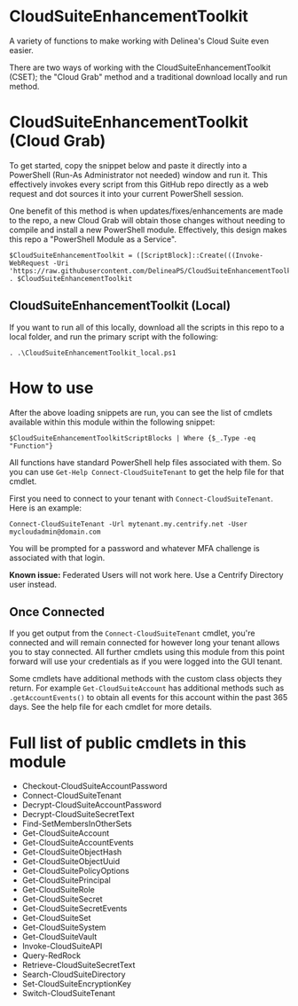 # CloudSuiteEnhancementToolkit
A variety of functions to make working with Delinea's Cloud Suite even easier.

There are two ways of working with the CloudSuiteEnhancementToolkit (CSET); the "Cloud Grab" method and a traditional download locally and run method.

# CloudSuiteEnhancementToolkit (Cloud Grab)
To get started, copy the snippet below and paste it directly into a PowerShell (Run-As Administrator not needed) window and run it. This effectively invokes every script from this GitHub repo directly as a web request and dot sources it into your current PowerShell session.

One benefit of this method is when updates/fixes/enhancements are made to the repo, a new Cloud Grab will obtain those changes without needing to compile and install a new PowerShell module. Effectively, this design makes this repo a "PowerShell Module as a Service".

```
$CloudSuiteEnhancementToolkit = ([ScriptBlock]::Create(((Invoke-WebRequest -Uri 'https://raw.githubusercontent.com/DelineaPS/CloudSuiteEnhancementToolkit/main/CloudSuiteEnhancementToolkit.ps1').Content))); . $CloudSuiteEnhancementToolkit
```

## CloudSuiteEnhancementToolkit (Local)
If you want to run all of this locally, download all the scripts in this repo to a local folder, and run the primary script with the following:

```
. .\CloudSuiteEnhancementToolkit_local.ps1
```

# How to use

After the above loading snippets are run, you can see the list of cmdlets available within this module within the following snippet:

```
$CloudSuiteEnhancementToolkitScriptBlocks | Where {$_.Type -eq "Function"}
```

All functions have standard PowerShell help files associated with them. So you can use `Get-Help Connect-CloudSuiteTenant` to get the help file for that cmdlet.

First you need to connect to your tenant with `Connect-CloudSuiteTenant`. Here is an example:

```
Connect-CloudSuiteTenant -Url mytenant.my.centrify.net -User mycloudadmin@domain.com
```

You will be prompted for a password and whatever MFA challenge is associated with that login.

**Known issue:** Federated Users will not work here. Use a Centrify Directory user instead.

## Once Connected

If you get output from the `Connect-CloudSuiteTenant` cmdlet, you're connected and will remain connected for however long your tenant allows you to stay connected. All further cmdlets using this module from this point forward will use your credentials as if you were logged into the GUI tenant.

Some cmdlets have additional methods with the custom class objects they return. For example `Get-CloudSuiteAccount` has additional methods such as `.getAccountEvents()` to obtain all events for this account within the past 365 days. See the help file for each cmdlet for more details.

# Full list of public cmdlets in this module

- Checkout-CloudSuiteAccountPassword
- Connect-CloudSuiteTenant
- Decrypt-CloudSuiteAccountPassword
- Decrypt-CloudSuiteSecretText
- Find-SetMembersInOtherSets
- Get-CloudSuiteAccount
- Get-CloudSuiteAccountEvents
- Get-CloudSuiteObjectHash
- Get-CloudSuiteObjectUuid
- Get-CloudSuitePolicyOptions
- Get-CloudSuitePrincipal
- Get-CloudSuiteRole
- Get-CloudSuiteSecret
- Get-CloudSuiteSecretEvents
- Get-CloudSuiteSet
- Get-CloudSuiteSystem
- Get-CloudSuiteVault
- Invoke-CloudSuiteAPI
- Query-RedRock
- Retrieve-CloudSuiteSecretText
- Search-CloudSuiteDirectory
- Set-CloudSuiteEncryptionKey
- Switch-CloudSuiteTenant